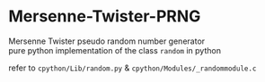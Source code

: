# Mersenne-Twister-PRNG

Mersenne Twister pseudo random number generator  
pure python implementation of the class `random` in python

refer to `cpython/Lib/random.py` & `cpython/Modules/_randommodule.c`
